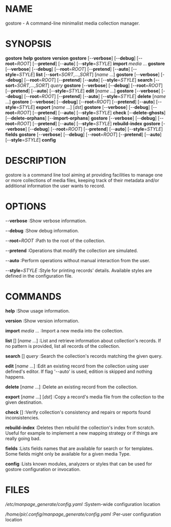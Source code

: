 # NAME

gostore  - A command-line minimalist media collection manager.

# SYNOPSIS

__gostore__ __help__
__gostore__ __version__
__gostore__ [--__verbose__] [--__debug__] [--__root__=*ROOT*] [--__pretend__] 
[--__auto__] [--__style__=*STYLE*] __import__ *media* ...
__gostore__ [--__verbose__] [--__debug__] [--__root__=*ROOT*] [--__pretend__] 
[--__auto__] [--__style__=*STYLE*] __list__ [--__sort__=*SORT*,...,*SORT*] 
[*name* ...]
__gostore__ [--__verbose__] [--__debug__] [--__root__=*ROOT*] [--__pretend__] 
[--__auto__] [--__style__=*STYLE*] __search__ [--__sort__=*SORT*,...,*SORT*] 
*query*
__gostore__ [--__verbose__] [--__debug__] [--__root__=*ROOT*] [--__pretend__] 
[--__auto__] [--__style__=*STYLE*] __edit__ [*name* ...]
__gostore__ [--__verbose__] [--__debug__] [--__root__=*ROOT*] [--__pretend__] 
[--__auto__] [--__style__=*STYLE*] __delete__ [*name* ...]
__gostore__ [--__verbose__] [--__debug__] [--__root__=*ROOT*] [--__pretend__] 
[--__auto__] [--__style__=*STYLE*] __export__ [*name* ...] [*dst*]
__gostore__ [--__verbose__] [--__debug__] [--__root__=*ROOT*] [--__pretend__] 
[--__auto__] [--__style__=*STYLE*] __check__ [--__delete-ghosts__] 
[--__delete-orphans__] [--__import-orphans__]
__gostore__ [--__verbose__] [--__debug__] [--__root__=*ROOT*] [--__pretend__] 
[--__auto__] [--__style__=*STYLE*] __rebuild-index__
__gostore__ [--__verbose__] [--__debug__] [--__root__=*ROOT*] [--__pretend__] 
[--__auto__] [--__style__=*STYLE*] __fields__
__gostore__ [--__verbose__] [--__debug__] [--__root__=*ROOT*] [--__pretend__] 
[--__auto__] [--__style__=*STYLE*] __config__

# DESCRIPTION

gostore is a command line tool aiming at providing facilities to manage one or 
more collections of media files, keeping track of their metadata and/or 
additional information the user wants to record.

# OPTIONS

--__verbose__
:Show verbose information.

--__debug__
:Show debug information.

--__root__=*ROOT*
:Path to the root of the collection.

--__pretend__
:Operations that modify the collection are simulated.

--__auto__
:Perform operations without manual interaction from the user.

--__style__=*STYLE*
:Style for printing records' details. Available styles are defined in the 
configuration file.

# COMMANDS

__help__
:Show usage information.

__version__
:Show version information.

__import__ *media* ...
:Import a new media into the collection.

__list__ [<flags>] [*name* ...]
:List and retrieve information about collection's records. If no pattern is 
provided, list all records of the collection.

__search__ [<flags>] *query*
:Search the collection's records matching the given query.

__edit__ [*name* ...]
:Edit an existing record from the collection using user defined's editor. If 
flag '--auto' is used, edition is skipped and nothing happens.

__delete__ [*name* ...]
:Delete an existing record from the collection.

__export__ [*name* ...] [*dst*]
:Copy a record's media file from the collection to the given destination.

__check__ [<flags>]
:Verify collection's consistency and repairs or reports found inconsistencies.

__rebuild-index__
:Deletes then rebuild the collection's index from scratch. Useful for example to
implement a new mapping strategy or if things are really going bad.

__fields__
:Lists fields names that are available for search or for templates. Some fields 
might only be available for a given media Type.

__config__
:Lists known modules, analyzers or styles that can be used for gostore 
configuration or invocation.

# FILES

*/etc/manpage_generate/config.yaml*
:System-wide configuration location

*/home/pir/.config/manpage_generate/config.yaml*
:Per-user configuration location
